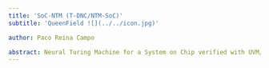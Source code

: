 ```yaml
---
title: 'SoC-NTM (T-DNC/NTM-SoC)'
subtitle: 'QueenField ![](../../icon.jpg)'

author: Paco Reina Campo

abstract: Neural Turing Machine for a System on Chip verified with UVM/OSVVM/FV.
---
```

